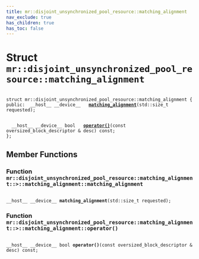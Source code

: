 ```yaml
---
title: mr::disjoint_unsynchronized_pool_resource::matching_alignment
nav_exclude: true
has_children: true
has_toc: false
---
```


# Struct `mr::disjoint_unsynchronized_pool_resource::matching_alignment`

<code class="doxybook">
<span>struct mr::disjoint&#95;unsynchronized&#95;pool&#95;resource::matching&#95;alignment {</span>
<span>public:</span><span>&nbsp;&nbsp;__host__ __device__ </span><span>&nbsp;&nbsp;<b><a href="/api/classes/structmr_1_1disjoint__unsynchronized__pool__resource_1_1matching__alignment.html#function-matching_alignment">matching&#95;alignment</a></b>(std::size_t requested);</span>
<br>
<span>&nbsp;&nbsp;__host__ __device__ bool </span><span>&nbsp;&nbsp;<b><a href="/api/classes/structmr_1_1disjoint__unsynchronized__pool__resource_1_1matching__alignment.html#function-operator()">operator()</a></b>(const oversized_block_descriptor & desc) const;</span>
<span>};</span>
</code>

## Member Functions

<h3 id="function-matching_alignment">
Function <code>mr::disjoint&#95;unsynchronized&#95;pool&#95;resource::matching&#95;alignment::&gt;::matching&#95;alignment::matching&#95;alignment</code>
</h3>

<code class="doxybook">
<span>__host__ __device__ </span><span><b>matching_alignment</b>(std::size_t requested);</span></code>
<h3 id="function-operator()">
Function <code>mr::disjoint&#95;unsynchronized&#95;pool&#95;resource::matching&#95;alignment::&gt;::matching&#95;alignment::operator()</code>
</h3>

<code class="doxybook">
<span>__host__ __device__ bool </span><span><b>operator()</b>(const oversized_block_descriptor & desc) const;</span></code>

